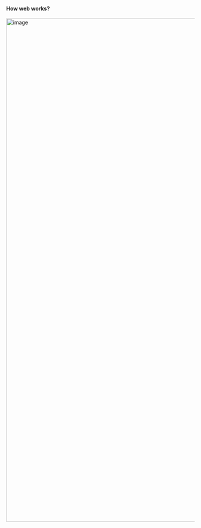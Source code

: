 #### How web works?
<img width="1341" alt="image" src="https://github.com/Dhanarajb/Front-end-topics/assets/88299676/d9df92fe-ef78-4cb6-871f-499ce0bc569f">
